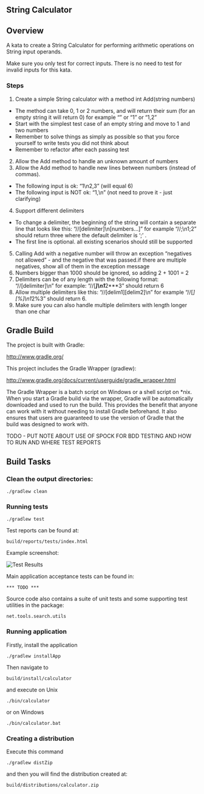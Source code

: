 String Calculator
-----------------

## Overview

A kata to create a String Calculator for performing arithmetic operations on String input operands.

Make sure you only test for correct inputs. There is no need to test for invalid inputs for this kata.

### Steps

1. Create a simple String calculator with a method int Add(string numbers)
  - The method can take 0, 1 or 2 numbers, and will return their sum (for an empty string it will return 0) for example “” or “1” or “1,2”
  - Start with the simplest test case of an empty string and move to 1 and two numbers
  - Remember to solve things as simply as possible so that you force yourself to write tests you did not think about
  - Remember to refactor after each passing test
2. Allow the Add method to handle an unknown amount of numbers
3. Allow the Add method to handle new lines between numbers (instead of commas).
  - The following input is ok:  “1\n2,3”  (will equal 6)
  - The following input is NOT ok:  “1,\n” (not need to prove it - just clarifying)
4. Support different delimiters
  - To change a delimiter, the beginning of the string will contain a separate line that looks like this:   “//[delimiter]\n[numbers…]” for example “//;\n1;2” should return three where the default delimiter is ‘;’ .
  - The first line is optional. all existing scenarios should still be supported
5. Calling Add with a negative number will throw an exception “negatives not allowed” - and the negative that was passed.if there are multiple negatives, show all of them in the exception message
6. Numbers bigger than 1000 should be ignored, so adding 2 + 1001  = 2
7. Delimiters can be of any length with the following format:  “//[delimiter]\n” for example: “//[***]\n1***2***3” should return 6
8. Allow multiple delimiters like this:  “//[delim1][delim2]\n” for example “//[*][%]\n1*2%3” should return 6.
9. Make sure you can also handle multiple delimiters with length longer than one char


## Gradle Build

The project is built with Gradle:

http://www.gradle.org/

This project includes the Gradle Wrapper (gradlew):

http://www.gradle.org/docs/current/userguide/gradle_wrapper.html

The Gradle Wrapper is a batch script on Windows or a shell script on *nix. When you start a Gradle build via the wrapper, Gradle will be automatically downloaded and used to run the build. This provides the benefit that anyone can work with it without needing to install Gradle beforehand. It also ensures that users are guaranteed to use the version of Gradle that the build was designed to work with.

TODO - PUT NOTE ABOUT USE OF SPOCK FOR BDD TESTING AND HOW TO RUN AND WHERE TEST REPORTS


## Build Tasks

### Clean the output directories:

	./gradlew clean

### Running tests

	./gradlew test
	
Test reports can be found at:

	build/reports/tests/index.html

Example screenshot:

![Test Results](https://bitbucket.org/paddycakes/string-calculator/src/7fd0e10313d2ecf1632182a2553f19ded2970065/images/test-output.png "Test Results")

Main application acceptance tests can be found in:

	*** TODO ***

Source code also contains a suite of unit tests and some supporting test utilities in the package:

	net.tools.search.utils

### Running application

Firstly, install the application

	./gradlew installApp
	
Then navigate to

	build/install/calculator

and execute on Unix

	./bin/calculator

or on Windows

	./bin/calculator.bat
	
### Creating a distribution

Execute this command

	./gradlew distZip
	
and then you will find the distribution created at:

	build/distributions/calculator.zip